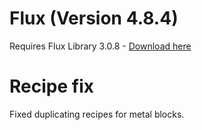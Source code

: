 # Flux (Version 4.8.4)
Requires Flux Library 3.0.8 - [Download here](https://www.curseforge.com/minecraft/mc-mods/fl/files)

# Recipe fix
Fixed duplicating recipes for metal blocks.